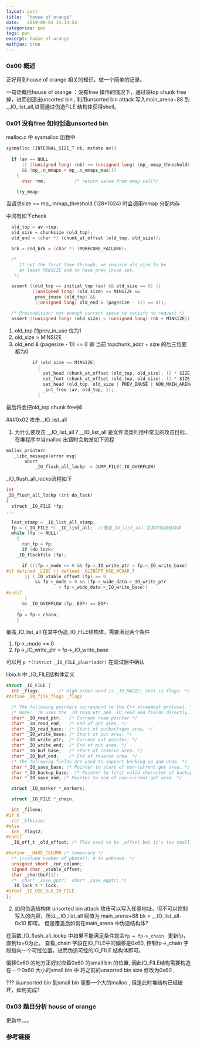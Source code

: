 ```yaml
---
layout: post
title:  "house of orange"
date:   2019-09-02 15:14:54
categories: pwn
tags: pwn
excerpt: house of orange
mathjax: true
---
```


### 0x00 概述
正好用到house of orange 相关的知识，做一个简单的记录。

一句话概括house of orange ：没有free 操作的情况下，通过将top chunk free掉，进而创造出unsorted bin , 利用unsorted bin attack 写入main_arena+88 到__IO_list_all,进而通过伪造FILE 结构体获得shell。

### 0x01 没有free 如何创造unsorted bin 

malloc.c 中 sysmalloc 函数中
```c
sysmalloc (INTERNAL_SIZE_T nb, mstate av){
    ...
  if (av == NULL
      || ((unsigned long) (nb) >= (unsigned long) (mp_.mmap_threshold)
	  && (mp_.n_mmaps < mp_.n_mmaps_max)))
    {
      char *mm;           /* return value from mmap call*/

    try_mmap:
```
当请求size >= mp_.mmap_threshold (128*1024) 时会调用mmap 分配内存

中间有如下check
```c
  old_top = av->top;
  old_size = chunksize (old_top);
  old_end = (char *) (chunk_at_offset (old_top, old_size));

  brk = snd_brk = (char *) (MORECORE_FAILURE);

  /*
     If not the first time through, we require old_size to be
     at least MINSIZE and to have prev_inuse set.
   */

  assert ((old_top == initial_top (av) && old_size == 0) ||
          ((unsigned long) (old_size) >= MINSIZE &&
           prev_inuse (old_top) &&
           ((unsigned long) old_end & (pagesize - 1)) == 0));

  /* Precondition: not enough current space to satisfy nb request */
  assert ((unsigned long) (old_size) < (unsigned long) (nb + MINSIZE));
```

1. old_top 的prev_in_use 位为1
2. old_size > MINSIZE 
3. old_end & (pagesize - 1)) == 0 即 当前 topchunk_addr + size 的后三位要都为0

```c
          if (old_size >= MINSIZE)
            {
              set_head (chunk_at_offset (old_top, old_size), (2 * SIZE_SZ) | PREV_INUSE);
              set_foot (chunk_at_offset (old_top, old_size), (2 * SIZE_SZ));
              set_head (old_top, old_size | PREV_INUSE | NON_MAIN_ARENA);
              _int_free (av, old_top, 1);
            }
```
最后将会把old_top chunk free掉.

###0x02 攻击__IO_list_all

1. 为什么要攻击 __IO_list_all ?
__IO_list_all 是文件流类利用中常见的攻击目标，在堆程序中当malloc 出错时会触发如下流程

```c
malloc_printerr
   _libc_message(error msg)
       abort
           _IO_flush_all_lockp -> JUMP_FILE(_IO_OVERFLOW)
```

_IO_flush_all_lockp流程如下
```c
int 
_IO_flush_all_lockp (int do_lock)
{
  struct _IO_FILE *fp;
... 

  last_stamp = _IO_list_all_stamp;
  fp = (_IO_FILE *) _IO_list_all;  //覆盖_IO_list_all 在其中伪造结构体
  while (fp != NULL)
    {
      run_fp = fp;
      if (do_lock)
	_IO_flockfile (fp);

      if (((fp->_mode <= 0 && fp->_IO_write_ptr > fp->_IO_write_base)
#if defined _LIBC || defined _GLIBCPP_USE_WCHAR_T
	   || (_IO_vtable_offset (fp) == 0
	       && fp->_mode > 0 && (fp->_wide_data->_IO_write_ptr
				    > fp->_wide_data->_IO_write_base))
#endif
	   )
	  && _IO_OVERFLOW (fp, EOF) == EOF)
    ...
	fp = fp->_chain;
    }
```

覆盖_IO_list_all 在其中伪造_IO_FILE结构体，需要满足两个条件
1. fp->_mode <= 0 
2. fp->_IO_write_ptr > fp->_IO_write_base

可以用 `p *((struct _IO_FILE_plus*)addr)` 在调试器中确认

libio.h 中 _IO_FILE结构体定义
```c
struct _IO_FILE {
  int _flags;		/* High-order word is _IO_MAGIC; rest is flags. */
#define _IO_file_flags _flags

  /* The following pointers correspond to the C++ streambuf protocol. */
  /* Note:  Tk uses the _IO_read_ptr and _IO_read_end fields directly. */
  char* _IO_read_ptr;	/* Current read pointer */
  char* _IO_read_end;	/* End of get area. */
  char* _IO_read_base;	/* Start of putback+get area. */
  char* _IO_write_base;	/* Start of put area. */
  char* _IO_write_ptr;	/* Current put pointer. */
  char* _IO_write_end;	/* End of put area. */
  char* _IO_buf_base;	/* Start of reserve area. */
  char* _IO_buf_end;	/* End of reserve area. */
  /* The following fields are used to support backing up and undo. */
  char *_IO_save_base; /* Pointer to start of non-current get area. */
  char *_IO_backup_base;  /* Pointer to first valid character of backup area */
  char *_IO_save_end; /* Pointer to end of non-current get area. */

  struct _IO_marker *_markers;

  struct _IO_FILE *_chain;

  int _fileno;
#if 0
  int _blksize;
#else
  int _flags2;
#endif
  _IO_off_t _old_offset; /* This used to be _offset but it's too small.  */

#define __HAVE_COLUMN /* temporary */
  /* 1+column number of pbase(); 0 is unknown. */
  unsigned short _cur_column;
  signed char _vtable_offset;
  char _shortbuf[1];
  /*  char* _save_gptr;  char* _save_egptr; */
  _IO_lock_t *_lock;
#ifdef _IO_USE_OLD_IO_FILE
};
```

2. 如何伪造结构体
unsorted bin attack 攻击可以写入任意地址，但不可以控制写入的内容，所以__IO_list_all 赋值为 main_arena+88 
bk = __IO_list_all-0x10 即可。
但是覆盖后如何在main_arena 中伪造结构体?

在函数_IO_flush_all_lockp 中如果不能满足条件就会`fp = fp->_chain ` 更新fp，直到fp=0为止。
查看_chain 字段在IO_FILE中的偏移是0x60, 控制fp->_chain 字段指向一个可控位置，进而伪造可控的IO_FILE 结构体即可。

偏移0x60 的地方正好对应着0x60 的small bin 的位置, 因此IO_FILE结构需要构造在一个0x60 大小的small bin 中
将之前的unsorted bin size 修改为0x60 ,

??? 从unsorted bin 到small bin 需要一个大的malloc , 但是此时堆结构已经破坏，如何完成?


### 0x03 题目分析 house of orange

更新中。。。

### 参考链接

